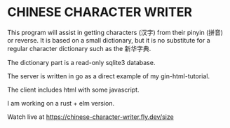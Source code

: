 # CHINESE CHARACTER WRITER
This program will assist in getting characters (汉字) from their pinyin (拼音) or reverse.
It is based on a small dictionary, but it is no substitute for a regular character dictionary such as the 新华字典.

The dictionary part is a read-only sqlite3 database.

The server is written in go as a direct example of my  gin-html-tutorial.

The client includes html with some javascript.

I am working on a rust + elm version.

Watch live at https://chinese-character-writer.fly.dev/size
